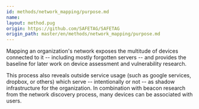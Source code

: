 ```yaml
---
id: methods/network_mapping/purpose.md
name: 
layout: method.pug
origin: https://github.com/SAFETAG/SAFETAG
origin_path: master/en/methods/network_mapping/purpose.md
---
```

Mapping an organization's network exposes the multitude of devices connected to it -- including mostly forgotten servers -- and provides the baseline for later work on device assessment and vulnerability research.

This process also reveals outside service usage (such as google services, dropbox, or others) which serve -- intentionally or not -- as shadow infrastructure for the organization. In combination with beacon research from the network discovery process, many devices can be associated with users. 


